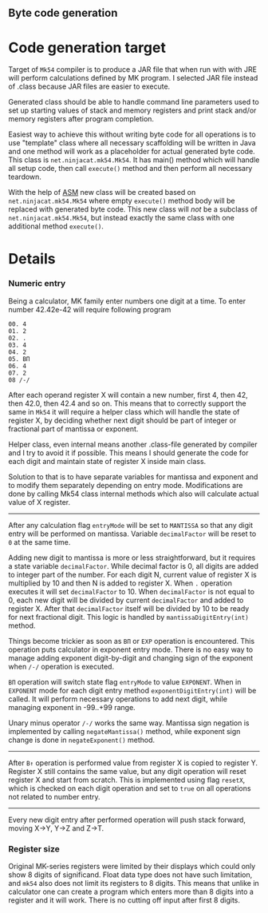 Byte code generation
--------------------

Code generation target
======================

Target of `Mk54` compiler is to produce a JAR file that when run with with JRE will perform calculations
defined by MK program. I selected JAR file instead of .class because JAR files are easier to execute.

Generated class should be able to handle command line parameters used to set up starting values of stack and memory 
registers and print stack and/or memory registers after program completion.

Easiest way to achieve this without writing byte code for all operations is to use "template" class where all necessary 
scaffolding will be written in Java and one method will work as a placeholder for actual generated byte code. This class
is `net.ninjacat.mk54.Mk54`. It has main() method which will handle all setup code, then call `execute()` method 
and then perform all necessary teardown.  

With the help of [ASM](https://asm.ow2.io/) new class will be created based on `net.ninjacat.mk54.Mk54` where empty 
`execute()` method body will be replaced with generated byte code. This new class will *not* be a subclass of 
`net.ninjacat.mk54.Mk54`, but instead exactly the same class with one additional method `execute()`.   


Details
=======

### Numeric entry

Being a calculator, MK family enter numbers one digit at a time. To enter number 42.42e-42 will require following 
program

    00. 4
    01. 2
    02. .
    03. 4
    04. 2
    05. ВП
    06. 4
    07. 2
    08 /-/

After each operand register X will contain a new number, first 4, then 42, then 42.0, then 42.4 and so on. This means
that to correctly support the same in `Mk54` it will require a helper class which will handle the state of 
register X, by deciding whether next digit should be part of integer or fractional part of mantissa or exponent.

Helper class, even internal means another .class-file generated by compiler and I try to avoid it if possible. 
This means I should generate the code for each digit and maintain state of register X inside main class.

Solution to that is to have separate variables for mantissa and exponent and to modify them separately depending on
entry mode. Modifications are done by calling Mk54 class internal methods which also will calculate actual value of
X register.

---

After any calculation flag `entryMode` will be set to `MANTISSA` so that any digit entry will be performed on mantissa.
Variable `decimalFactor` will be reset to `0` at the same time.

Adding new digit to mantissa is more or less straightforward, but it requires a state variable `decimalFactor`. While
decimal factor is 0, all digits are added to integer part of the number. For each digit N, current value of register X
is multiplied by 10 and then N is added to register X. When `.` operation executes it will set `decimalFactor` to 10.
When `decimalFactor` is not equal to 0, each new digit will be divided by current `decimalFactor` and added to 
register X. After that `decimalFactor` itself will be divided by 10 to be ready for next fractional digit. This logic
is handled by `mantissaDigitEntry(int)` method.

Things become trickier as soon as `ВП` or `EXP` operation is encountered. This operation puts calculator in exponent 
entry mode. There is no easy way to manage adding exponent digit-by-digit and changing sign of the exponent when `/-/` 
operation is executed. 

`ВП` operation will switch state flag `entryMode` to value `EXPONENT`. When in `EXPONENT` mode for each digit entry 
method `exponentDigitEntry(int)` will be called. It will perform necessary operations to add next digit, while managing 
exponent in -99..+99 range. 

Unary minus operator `/-/` works the same way. Mantissa sign negation is implemented by calling `negateMantissa()` method,
while exponent sign change is done in `negateExponent()` method. 

---

After `В↑` operation is performed value from register X is copied to register Y. Register X still contains the same
value, but any digit operation will reset register X and start from scratch. This is implemented using flag `resetX`, 
which is checked on each digit operation and set to `true` on all operations not related to number entry.

---

Every new digit entry after performed operation will push stack forward, moving X->Y, Y->Z and Z->T. 

### Register size

Original MK-series registers were limited by their displays which could only show 8 digits of significand. Float data 
type does not have such limitation, and `mk54` also does not limit its registers to 8 digits. This means that unlike
in calculator one can create a program which enters more than 8 digits into a register and it will work. There is no
cutting off input after first 8 digits. 
 